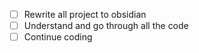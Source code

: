 - [ ] Rewrite all project to obsidian
- [ ] Understand and go through all the code
- [ ] Continue coding